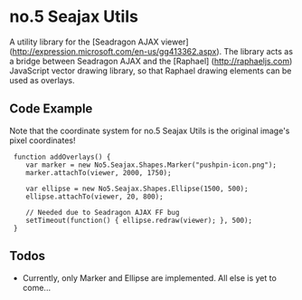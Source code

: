 no.5 Seajax Utils
=====

A utility library for the [Seadragon AJAX viewer] (http://expression.microsoft.com/en-us/gg413362.aspx). The library acts as a bridge between Seadragon AJAX and the [Raphael] (http://raphaeljs.com) JavaScript vector drawing library, so that  Raphael drawing elements can be used as overlays.

Code Example
-----
Note that the coordinate system for no.5 Seajax Utils is the original image's pixel coordinates! 

     function addOverlays() {
        var marker = new No5.Seajax.Shapes.Marker("pushpin-icon.png");
        marker.attachTo(viewer, 2000, 1750);

        var ellipse = new No5.Seajax.Shapes.Ellipse(1500, 500);    
        ellipse.attachTo(viewer, 20, 800);

        // Needed due to Seadragon AJAX FF bug
        setTimeout(function() { ellipse.redraw(viewer); }, 500);
     }

Todos
-----
* Currently, only Marker and Ellipse are implemented. All else is yet to come...

